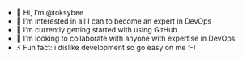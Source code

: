 - 👋 Hi, I’m @toksybee
- 👀 I’m interested in all I can to become an expert in DevOps
- 🌱 I’m currently getting started with using GitHub
- 💞️ I’m looking to collaborate with anyone with expertise in DevOps
- ⚡ Fun fact: i dislike development so go easy on me :-)

<!---
toksybee/toksybee is a ✨ special ✨ repository because its `README.md` (this file) appears on your GitHub profile.
You can click the Preview link to take a look at your changes.
--->
